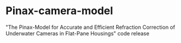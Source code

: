 # Pinax-camera-model
"The Pinax-Model for Accurate and Efficient Refraction Correction of Underwater Cameras in Flat-Pane Housings" code release
